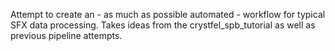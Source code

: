 Attempt to create an - as much as possible automated - workflow for typical SFX data processing. Takes ideas from the crystfel_spb_tutorial as well as previous pipeline attempts.

